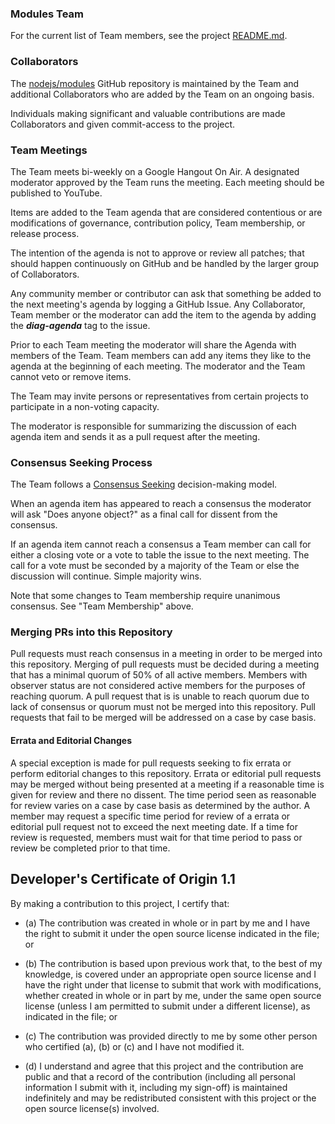 ### Modules Team

For the current list of Team members, see the project
[README.md](./README.md#current-project-team-members).

### Collaborators

The [nodejs/modules](https://github.com/nodejs/modules) GitHub
repository is maintained by the Team and additional Collaborators who are added
by the Team on an ongoing basis.

Individuals making significant and valuable contributions are made
Collaborators and given commit-access to the project.

### Team Meetings

The Team meets bi-weekly on a Google Hangout On Air. A designated moderator
approved by the Team runs the meeting. Each meeting should be
published to YouTube.

Items are added to the Team agenda that are considered contentious or
are modifications of governance, contribution policy, Team membership,
or release process.

The intention of the agenda is not to approve or review all patches;
that should happen continuously on GitHub and be handled by the larger
group of Collaborators.

Any community member or contributor can ask that something be added to
the next meeting's agenda by logging a GitHub Issue. Any Collaborator,
Team member or the moderator can add the item to the agenda by adding
the ***diag-agenda*** tag to the issue.

Prior to each Team meeting the moderator will share the Agenda with
members of the Team. Team members can add any items they like to the
agenda at the beginning of each meeting. The moderator and the Team
cannot veto or remove items.

The Team may invite persons or representatives from certain projects to
participate in a non-voting capacity.

The moderator is responsible for summarizing the discussion of each
agenda item and sends it as a pull request after the meeting.

### Consensus Seeking Process

The Team follows a
[Consensus Seeking](http://en.wikipedia.org/wiki/Consensus-seeking_decision-making)
decision-making model.

When an agenda item has appeared to reach a consensus the moderator
will ask "Does anyone object?" as a final call for dissent from the
consensus.

If an agenda item cannot reach a consensus a Team member can call for
either a closing vote or a vote to table the issue to the next
meeting. The call for a vote must be seconded by a majority of the Team
or else the discussion will continue. Simple majority wins.

Note that some changes to Team membership require unanimous consensus.  See
"Team Membership" above.

### Merging PRs into this Repository

Pull requests must reach consensus in a meeting in order to be merged into this repository. Merging of pull requests must be decided during a meeting that has a minimal quorum of 50% of all active members. Members with observer status are not considered active members for the purposes of reaching quorum. A pull request that is is unable to reach quorum due to lack of consensus or quorum must not be merged into this repository. Pull requests that fail to be merged will be addressed on a case by case basis.

#### Errata and Editorial Changes

A special exception is made for pull requests seeking to fix errata or perform editorial changes to this repository. Errata or editorial pull requests may be merged without being presented at a meeting if a reasonable time is given for review and there no dissent. The time period seen as reasonable for review varies on a case by case basis as determined by the author. A member may request a specific time period for review of a errata or editorial pull request not to exceed the next meeting date. If a time for review is requested, members must wait for that time period to pass or review be completed prior to that time.

<a id="developers-certificate-of-origin"></a>
## Developer's Certificate of Origin 1.1

By making a contribution to this project, I certify that:

* (a) The contribution was created in whole or in part by me and I
  have the right to submit it under the open source license
  indicated in the file; or

* (b) The contribution is based upon previous work that, to the best
  of my knowledge, is covered under an appropriate open source
  license and I have the right under that license to submit that
  work with modifications, whether created in whole or in part
  by me, under the same open source license (unless I am
  permitted to submit under a different license), as indicated
  in the file; or

* (c) The contribution was provided directly to me by some other
  person who certified (a), (b) or (c) and I have not modified
  it.

* (d) I understand and agree that this project and the contribution
  are public and that a record of the contribution (including all
  personal information I submit with it, including my sign-off) is
  maintained indefinitely and may be redistributed consistent with
  this project or the open source license(s) involved.
